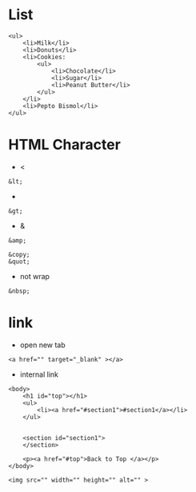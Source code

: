 # List 
```
<ul>
    <li>Milk</li>
    <li>Donuts</li>
    <li>Cookies:
        <ul>
            <li>Chocolate</li>
            <li>Sugar</li>
            <li>Peanut Butter</li>
        </ul>
    </li>
    <li>Pepto Bismol</li>
</ul>
```

# HTML Character 

* <
```
&lt;
```

* >
```
&gt;
```

*  &
```
&amp;
```

```
&copy;
&quot;
```

* not wrap
```
&nbsp;
```

# link

* open new tab
```
<a href="" target="_blank" ></a>
```
* internal link
```
<body>
    <h1 id="top"></h1>
    <ul>
        <li><a href="#section1">#section1</a></li>
    </ul>


    <section id="section1">
    </section>

    <p><a href="#top">Back to Top </a></p>
</body>
```

```
<img src="" width="" height="" alt="" >
```